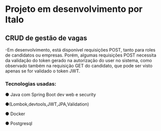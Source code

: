 # Projeto em desenvolvimento por Italo
## CRUD de gestão de vagas
-Em desenvolvimento, está disponível requisições POST, tanto para roles de candidatos ou empresas.
Porém, algumas requisições POST necessita da validação do token gerado na autorização do user no sistema,
como observado também na requisição GET do candidato, que pode ser visto apenas se for validado o token JWT.
### Tecnologias usadas:
● Java com Spring Boot dev web e security

●(Lombok,devtools,JWT,JPA,Validation)

● Docker  

● Postgresql

